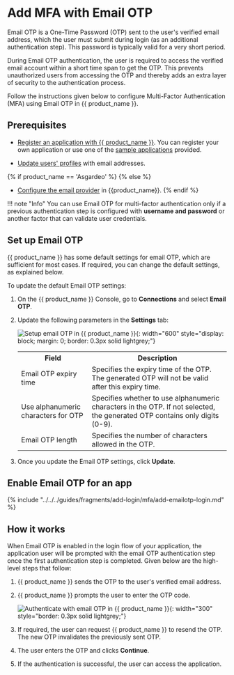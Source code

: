 # Add MFA with Email OTP

Email OTP is a One-Time Password (OTP) sent to the user's verified email address, which the user must submit during login (as an additional authentication step). This password is typically valid for a very short period.

During Email OTP authentication, the user is required to access the verified email account within a short time span to get the OTP. This prevents unauthorized users from accessing the OTP and thereby adds an extra layer of security to the authentication process.

Follow the instructions given below to configure Multi-Factor Authentication (MFA) using Email OTP in {{ product_name }}.

## Prerequisites

- [Register an application with {{ product_name }}]({{base_path}}/guides/applications/). You can register your own application or use one of the [sample applications]({{base_path}}/get-started/try-samples/) provided.

- [Update users' profiles]({{base_path}}/guides/users/manage-users/#update-the-profile) with email addresses.

{% if product_name == 'Asgardeo' %}
{% else %}
- [Configure the email provider](../../notification-channels/configure-email-provider.md) in {{product_name}}.
{% endif %}

!!! note "Info"
    You can use Email OTP for multi-factor authentication only if a previous authentication step is configured with **username and password** or another factor that can validate user credentials.

## Set up Email OTP
{{ product_name }} has some default settings for email OTP, which are sufficient for most cases. If required, you can change the default settings, as explained below.

To update the default Email OTP settings:

1. On the {{ product_name }} Console, go to **Connections** and select **Email OTP**.
2. Update the following parameters in the **Settings** tab:

    ![Setup email OTP in {{ product_name }}]({{base_path}}/assets/img/guides/mfa/emailotp/setup-email-otp.png){: width="600" style="display: block; margin: 0; border: 0.3px solid lightgrey;"}

    <table>
      <tr>
        <th>Field</th>
        <th>Description</th>
      </tr>
      <tr>
        <td>Email OTP expiry time</td>
        <td>Specifies the expiry time of the OTP. The generated OTP will not be valid after this expiry time.</td>
      </tr>
      <tr>
        <td>Use alphanumeric characters for OTP</td>
        <td>
            Specifies whether to use alphanumeric characters in the OTP. If not selected, the generated OTP contains only digits (0-9).
        </td>
      </tr>
      <tr>
        <td>Email OTP length</td>
        <td>Specifies the number of characters allowed in the OTP.</td>
      </tr>
    </table>
3. Once you update the Email OTP settings, click **Update**.

## Enable Email OTP for an app

{% include "../../../guides/fragments/add-login/mfa/add-emailotp-login.md" %}

## How it works

When Email OTP is enabled in the login flow of your application, the application user will be prompted with the email OTP authentication step once the first authentication step is completed. Given below are the high-level steps that follow:

1. {{ product_name }} sends the OTP to the user's verified email address.
2. {{ product_name }} prompts the user to enter the OTP code.
  
    ![Authenticate with email OTP in {{ product_name }}]({{base_path}}/assets/img/guides/mfa/emailotp/enter-email-otp.png){: width="300" style="border: 0.3px solid lightgrey;"}

3. If required, the user can request {{ product_name }} to resend the OTP. The new OTP invalidates the previously sent OTP.
4. The user enters the OTP and clicks **Continue**.
5. If the authentication is successful, the user can access the application.